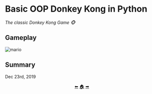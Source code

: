 # Basic OOP Donkey Kong in Python

*The classic Donkey Kong Game 🐵*

## Gameplay

![mario](https://user-images.githubusercontent.com/40824677/144234452-1523a412-b22f-4728-9b84-c6ff185cc903.gif)

## Summary

Dec 23rd, 2019

<p align="center">
  <a href="https://github.com/madebypixel02/Uc3m-Projects">&#11013;</a>
  <a href="https://github.com/madebypixel02/Uc3m-Projectss">&#127968;</a>
  <a href="https://github.com/madebypixel02/Amazon-Management-Simulation-in-Python">&#10145;</a>
</p>
